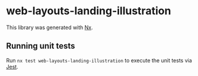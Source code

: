 # web-layouts-landing-illustration

This library was generated with [Nx](https://nx.dev).

## Running unit tests

Run `nx test web-layouts-landing-illustration` to execute the unit tests via [Jest](https://jestjs.io).
